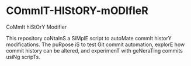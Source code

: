 # COmmIT-HIStORY-mODIfIeR
CoMmIt hiStOrY Modifier

This repository coNtaInS a SiMplE script to autoMate commIt historY modifications. The puRpose iS to test Git commit automation, explorE how commit history can be altered, and experimenT with geNeraTing commits usiNg scripTs.
